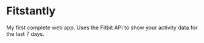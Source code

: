 # Fitstantly
My first complete web app. Uses the Fitbit API to show your activity data for the last 7 days.
